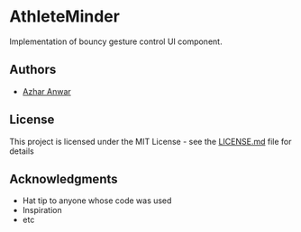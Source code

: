 # AthleteMinder

Implementation of bouncy gesture control UI component.

## Authors

* [Azhar Anwar](https:azharanwar.com)

## License

This project is licensed under the MIT License - see the [LICENSE.md](LICENSE.md) file for details

## Acknowledgments

* Hat tip to anyone whose code was used
* Inspiration
* etc
